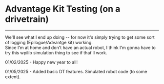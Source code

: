 # Advantage Kit Testing (on a drivetrain)

---

We'll see what I end up doing -- for now it's simply trying to get some sort of logging (Epilogue/Advantge kit) working.    
Since I'm at home and don't have an actual robot, I think I'm gonna have to try this wpilib simulation thing to see if that'll work.   

01/02/2025 - Happy new year to all!

01/05/2025 - Added basic DT features. Simulated robot code (to some extent).